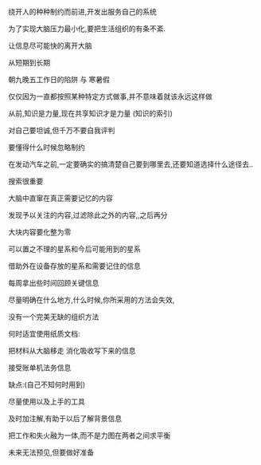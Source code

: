 绕开人的种种制约而前进,开发出服务自己的系统



为了实现大脑压力最小化,要把生活组织的有条不紊.



让信息尽可能快的离开大脑



从短期到长期



朝九晚五工作日的陷阱 与 寒暑假



仅仅因为一直都按照某种特定方式做事,并不意味着就该永远这样做



从前,知识是力量,现在共享知识才是力量 (知识的索引)



对自己要坦诚,但千万不要自我评判



要懂得什么时候忽略制约



在发动汽车之前,一定要确实的搞清楚自己要到哪里去,还要知道选择什么途径去..



搜索很重要



大脑中直窜在真正需要记忆的内容



发现予以关注的内容,过滤除此之外的内容,,之后再分

大块内容要化整为零



可以置之不理的星系和今后可能用到的星系

借助外在设备存放的星系和需要记住的信息



每周拿出些时间回顾关键信息



尽量明确在什么地方,什么时候,你所采用的方法会失效,

没有一个完美无缺的组织方法



何时适宜使用纸质文档:

把材料从大脑移走 消化吸收写下来的信息

接受账单机法务信息

缺点:(自己不知何时用到)



尽量使用以及上手的工具



及时加注解,有助于以后了解背景信息



把工作和失火融为一体,而不是力图在两者之间求平衡



未来无法预见,但要做好准备

